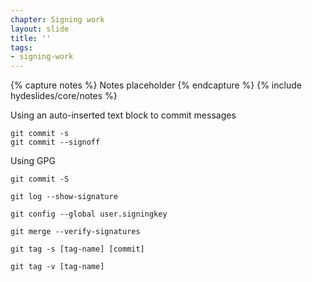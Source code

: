 ```yaml
---
chapter: Signing work
layout: slide
title: ''
tags:
- signing-work
---
```


{% capture notes %}
Notes placeholder
{% endcapture %}
{% include hydeslides/core/notes %}

Using an auto-inserted text block to commit messages
```
git commit -s
git commit --signoff
```

Using GPG

```
git commit -S
```

```
git log --show-signature
```

```
git config --global user.signingkey
```

```
git merge --verify-signatures
```

```
git tag -s [tag-name] [commit]

git tag -v [tag-name]

